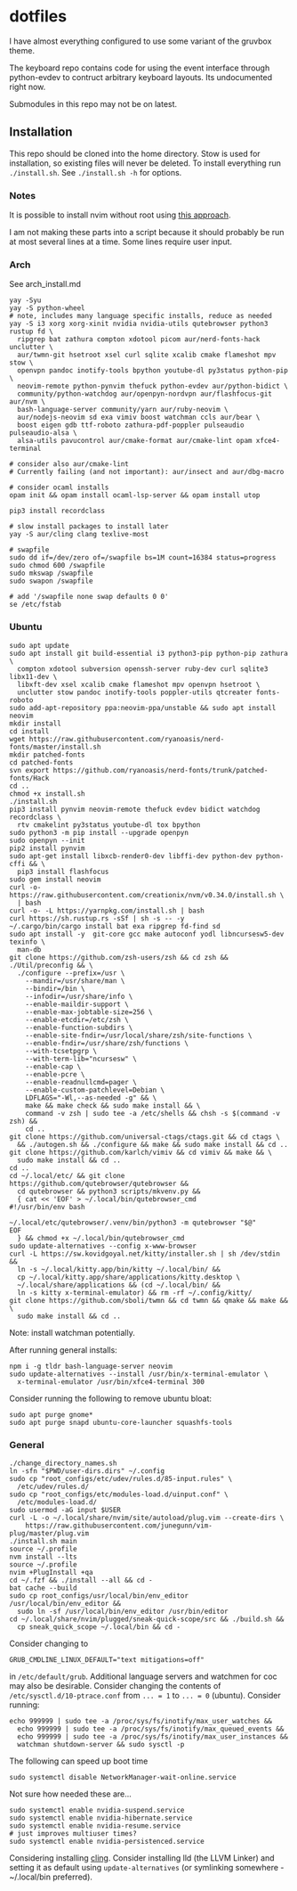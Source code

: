 # dotfiles

I have almost everything configured to use some variant of the gruvbox theme.

The keyboard repo contains code for using the event interface through
python-evdev to contruct arbitrary keyboard layouts. Its undocumented right now.

Submodules in this repo may not be on latest.

## Installation

This repo should be cloned into the home directory.
Stow is used for installation, so existing files will never be deleted.
To install everything run `./install.sh`. See `./install.sh -h` for options.

### Notes

It is possible to install nvim without root using
[this approach](https://github.com/neovim/neovim/wiki/Installing-Neovim#Linux).

I am not making these parts into a script because it should probably be run at
most several lines at a time. Some lines require user input.

### Arch

See arch_install.md

```
yay -Syu
yay -S python-wheel
# note, includes many language specific installs, reduce as needed
yay -S i3 xorg xorg-xinit nvidia nvidia-utils qutebrowser python3 rustup fd \
  ripgrep bat zathura compton xdotool picom aur/nerd-fonts-hack unclutter \
  aur/twmn-git hsetroot xsel curl sqlite xcalib cmake flameshot mpv stow \
  openvpn pandoc inotify-tools bpython youtube-dl py3status python-pip \
  neovim-remote python-pynvim thefuck python-evdev aur/python-bidict \
  community/python-watchdog aur/openpyn-nordvpn aur/flashfocus-git aur/nvm \
  bash-language-server community/yarn aur/ruby-neovim \
  aur/nodejs-neovim sd exa vimiv boost watchman ccls aur/bear \
  boost eigen gdb ttf-roboto zathura-pdf-poppler pulseaudio pulseaudio-alsa \
  alsa-utils pavucontrol aur/cmake-format aur/cmake-lint opam xfce4-terminal

# consider also aur/cmake-lint
# Currently failing (and not important): aur/insect and aur/dbg-macro

# consider ocaml installs
opam init && opam install ocaml-lsp-server && opam install utop

pip3 install recordclass

# slow install packages to install later
yay -S aur/cling clang texlive-most

# swapfile
sudo dd if=/dev/zero of=/swapfile bs=1M count=16384 status=progress
sudo chmod 600 /swapfile
sudo mkswap /swapfile
sudo swapon /swapfile

# add '/swapfile none swap defaults 0 0'
se /etc/fstab
```

### Ubuntu

```
sudo apt update
sudo apt install git build-essential i3 python3-pip python-pip zathura \
  compton xdotool subversion openssh-server ruby-dev curl sqlite3 libx11-dev \
  libxft-dev xsel xcalib cmake flameshot mpv openvpn hsetroot \
  unclutter stow pandoc inotify-tools poppler-utils qtcreater fonts-roboto
sudo add-apt-repository ppa:neovim-ppa/unstable && sudo apt install neovim
mkdir install
cd install
wget https://raw.githubusercontent.com/ryanoasis/nerd-fonts/master/install.sh
mkdir patched-fonts
cd patched-fonts
svn export https://github.com/ryanoasis/nerd-fonts/trunk/patched-fonts/Hack
cd ..
chmod +x install.sh
./install.sh
pip3 install pynvim neovim-remote thefuck evdev bidict watchdog recordclass \
  rtv cmakelint py3status youtube-dl tox bpython
sudo python3 -m pip install --upgrade openpyn
sudo openpyn --init
pip2 install pynvim
sudo apt-get install libxcb-render0-dev libffi-dev python-dev python-cffi && \
  pip3 install flashfocus
sudo gem install neovim
curl -o- https://raw.githubusercontent.com/creationix/nvm/v0.34.0/install.sh \
  | bash
curl -o- -L https://yarnpkg.com/install.sh | bash
curl https://sh.rustup.rs -sSf | sh -s -- -y
~/.cargo/bin/cargo install bat exa ripgrep fd-find sd
sudo apt install -y  git-core gcc make autoconf yodl libncursesw5-dev texinfo \
  man-db
git clone https://github.com/zsh-users/zsh && cd zsh && ./Util/preconfig && \
  ./configure --prefix=/usr \
    --mandir=/usr/share/man \
    --bindir=/bin \
    --infodir=/usr/share/info \
    --enable-maildir-support \
    --enable-max-jobtable-size=256 \
    --enable-etcdir=/etc/zsh \
    --enable-function-subdirs \
    --enable-site-fndir=/usr/local/share/zsh/site-functions \
    --enable-fndir=/usr/share/zsh/functions \
    --with-tcsetpgrp \
    --with-term-lib="ncursesw" \
    --enable-cap \
    --enable-pcre \
    --enable-readnullcmd=pager \
    --enable-custom-patchlevel=Debian \
    LDFLAGS="-Wl,--as-needed -g" && \
    make && make check && sudo make install && \
    command -v zsh | sudo tee -a /etc/shells && chsh -s $(command -v zsh) &&
    cd ..
git clone https://github.com/universal-ctags/ctags.git && cd ctags \
  && ./autogen.sh && ./configure && make && sudo make install && cd ..
git clone https://github.com/karlch/vimiv && cd vimiv && make && \
  sudo make install && cd ..
cd ..
cd ~/.local/etc/ && git clone https://github.com/qutebrowser/qutebrowser &&
  cd qutebrowser && python3 scripts/mkvenv.py &&
  { cat << 'EOF' > ~/.local/bin/qutebrowser_cmd
#!/usr/bin/env bash

~/.local/etc/qutebrowser/.venv/bin/python3 -m qutebrowser "$@"
EOF
  } && chmod +x ~/.local/bin/qutebrowser_cmd
sudo update-alternatives --config x-www-browser
curl -L https://sw.kovidgoyal.net/kitty/installer.sh | sh /dev/stdin &&
  ln -s ~/.local/kitty.app/bin/kitty ~/.local/bin/ &&
  cp ~/.local/kitty.app/share/applications/kitty.desktop \
  ~/.local/share/applications && (cd ~/.local/bin/ &&
  ln -s kitty x-terminal-emulator) && rm -rf ~/.config/kitty/
git clone https://github.com/sboli/twmn && cd twmn && qmake && make && \
  sudo make install && cd ..
```

Note: install watchman potentially.

After running general installs:

```
npm i -g tldr bash-language-server neovim
sudo update-alternatives --install /usr/bin/x-terminal-emulator \
  x-terminal-emulator /usr/bin/xfce4-terminal 300
```

Consider running the following to remove ubuntu bloat:

```
sudo apt purge gnome*
sudo apt purge snapd ubuntu-core-launcher squashfs-tools
```

### General

```
./change_directory_names.sh
ln -sfn "$PWD/user-dirs.dirs" ~/.config
sudo cp "root_configs/etc/udev/rules.d/85-input.rules" \
  /etc/udev/rules.d/
sudo cp "root_configs/etc/modules-load.d/uinput.conf" \
  /etc/modules-load.d/
sudo usermod -aG input $USER
curl -L -o ~/.local/share/nvim/site/autoload/plug.vim --create-dirs \
    https://raw.githubusercontent.com/junegunn/vim-plug/master/plug.vim
./install.sh main
source ~/.profile
nvm install --lts
source ~/.profile
nvim +PlugInstall +qa
cd ~/.fzf && ./install --all && cd -
bat cache --build
sudo cp root_configs/usr/local/bin/env_editor /usr/local/bin/env_editor &&
  sudo ln -sf /usr/local/bin/env_editor /usr/bin/editor
cd ~/.local/share/nvim/plugged/sneak-quick-scope/src && ./build.sh &&
  cp sneak_quick_scope ~/.local/bin && cd -
```

Consider changing to

```
GRUB_CMDLINE_LINUX_DEFAULT="text mitigations=off"
```

in `/etc/default/grub`.
Additional language servers and watchmen for coc may also be desirable.
Consider changing the contents of `/etc/sysctl.d/10-ptrace.conf` from `... = 1`
to `... = 0` (ubuntu).
Consider running:

```
echo 999999 | sudo tee -a /proc/sys/fs/inotify/max_user_watches &&
  echo 999999 | sudo tee -a /proc/sys/fs/inotify/max_queued_events &&
  echo 999999 | sudo tee -a /proc/sys/fs/inotify/max_user_instances &&
  watchman shutdown-server && sudo sysctl -p
```

The following can speed up boot time

```
sudo systemctl disable NetworkManager-wait-online.service
```

Not sure how needed these are...
```
sudo systemctl enable nvidia-suspend.service
sudo systemctl enable nvidia-hibernate.service
sudo systemctl enable nvidia-resume.service
# just improves multiuser times?
sudo systemctl enable nvidia-persistenced.service
```


Considering installing
[cling](https://github.com/root-project/cling#installation).
Consider installing lld (the LLVM Linker) and setting it as default using
`update-alternatives` (or symlinking somewhere - ~/.local/bin preferred).
